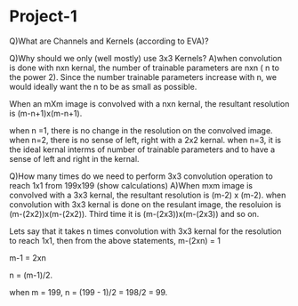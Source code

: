 # Project-1

Q)What are Channels and Kernels (according to EVA)?

Q)Why should we only (well mostly) use 3x3 Kernels?
A)when convolution is done with nxn kernal, the number of trainable parameters are nxn ( n to the power 2).
Since the number trainable parameters increase with n, we would ideally want the n to be as small as possible.

When an mXm image is convolved with a nxn kernal, the resultant resolution is (m-n+1)x(m-n+1).

when n =1, there is no change in the resolution on the convolved image.
when n=2, there is no sense of left, right with a 2x2 kernal.
when n=3, it is the ideal kernal interms of number of trainable parameters and to have a sense of left and right in the kernal.



Q)How many times do we need to perform 3x3 convolution operation to reach 1x1 from 199x199 (show calculations)
A)When mxm image is convolved with a 3x3 kernal, the resultant resolution is (m-2) x (m-2).
when convolution with 3x3 kernal is done on the resulant image, the resoluion is (m-(2x2))x(m-(2x2)).
Third time it is (m-(2x3))x(m-(2x3)) and so on.

Lets say that it takes n times convolution with 3x3 kernal for the resolution to reach 1x1,
then from the above statements,
m-(2xn) = 1

m-1 = 2xn

n = (m-1)/2.

when m = 199, 
n = (199 - 1)/2 = 198/2 = 99.
